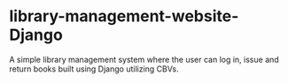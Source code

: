# library-management-website-Django

A simple library management system where the user can log in, issue and return books built using Django utilizing CBVs.
